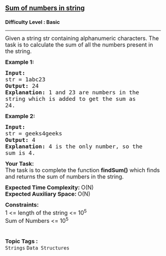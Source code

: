 <h2><a href="https://www.geeksforgeeks.org/problems/sum-of-numbers-in-string-1587115621/1?page=1&category=Strings&difficulty=Basic&sortBy=submissions">Sum of numbers in string</a></h2><h3>Difficulty Level : Basic</h3><hr><div class="problems_problem_content__Xm_eO"><p><span style="font-size:18px">Given a string&nbsp;str&nbsp;containing alphanumeric characters. The task is to calculate the sum of all the numbers present in the string.</span></p>

<p><span style="font-size:18px"><strong>Example 1:</strong></span></p>

<pre><span style="font-size:18px"><strong>Input:
</strong>str = 1abc23
<strong>Output: </strong>24<strong>
Explanation: </strong>1 and 23 are numbers in the
string which is added to get the sum as
24.</span>
</pre>

<p><span style="font-size:18px"><strong>Example 2:</strong></span></p>

<pre><span style="font-size:18px"><strong>Input:
</strong>str = geeks4geeks
<strong>Output: </strong>4<strong>
Explanation: </strong>4 is the only number, so the
sum is 4.</span></pre>

<p><span style="font-size:18px"><strong>Your Task:</strong><br>
The task is to complete the function&nbsp;<strong>findSum()</strong> which finds and returns the sum of numbers in the string.</span></p>

<p><span style="font-size:18px"><strong>Expected Time Complexity:&nbsp;</strong>O(N)<br>
<strong>Expected Auxiliary Space:&nbsp;</strong>O(N)</span></p>

<p><span style="font-size:18px"><strong>Constraints:</strong><br>
1 &lt;= length of the string &lt;= 10<sup>5</sup><br>
Sum of Numbers &lt;= 10<sup>5</sup></span></p>
</div><br><p><span style=font-size:18px><strong>Topic Tags : </strong><br><code>Strings</code>&nbsp;<code>Data Structures</code>&nbsp;